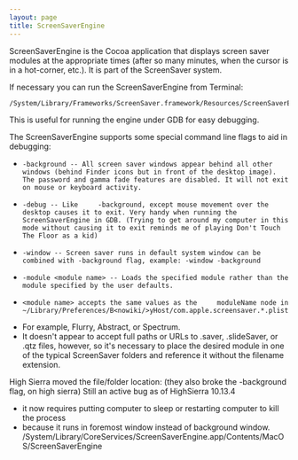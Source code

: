 ```yaml
---
layout: page
title: ScreenSaverEngine
---
```


ScreenSaverEngine is the Cocoa application that displays screen saver modules at the appropriate times (after so many minutes, when the cursor is in a hot-corner, etc.). It is part of the ScreenSaver system.

If necessary you can run the ScreenSaverEngine from Terminal:

    /System/Library/Frameworks/ScreenSaver.framework/Resources/ScreenSaverEngine.app/Contents/MacOS/ScreenSaverEngine

This is useful for running the engine under GDB for easy debugging.

The ScreenSaverEngine supports some special command line flags to aid in debugging:


*     -background -- All screen saver windows appear behind all other windows (behind Finder icons but in front of the desktop image). The password and gamma fade features are disabled. It will not exit on mouse or keyboard activity.
*     -debug -- Like     -background, except mouse movement over the desktop causes it to exit. Very handy when running the ScreenSaverEngine in GDB. (Trying to get around my computer in this mode without causing it to exit reminds me of playing Don't Touch The Floor as a kid)
*     -window -- Screen saver runs in default system window can be combined with -background flag, example: -window -background
*     -module <module name> -- Loads the specified module rather than the module specified by the user defaults.

*     <module name> accepts the same values as the     moduleName node in     ~/Library/Preferences/B<nowiki/>yHost/com.apple.screensaver.*.plist
* For example,     Flurry,     Abstract, or     Spectrum.
* It doesn't appear to accept full paths or URLs to     .saver,     .slideSaver, or     .qtz files, however, so it's necessary to place the desired module in one of the typical ScreenSaver folders and reference it without the filename extension.

High Sierra moved the file/folder location: 
(they also broke the -background flag, on high sierra) Still an active bug as of HighSierra 10.13.4
- it now requires putting computer to sleep or restarting computer to kill the process 
- because it runs in foremost window instead of background window.
    /System/Library/CoreServices/S<nowiki/>creenSaverEngine.app/Contents/M<nowiki/>acOS/S<nowiki/>creenSaverEngine


